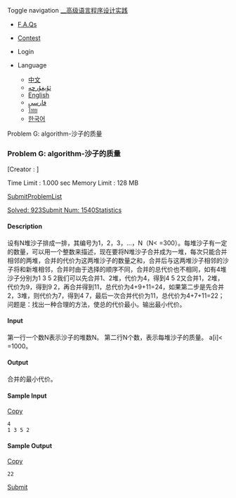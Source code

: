 Toggle navigation [__高级语言程序设计实践](./)

  * [ F.A.Qs](faqs.php)
  * [ Contest](contest.php)

  * Login

  * Language
    * [中文](setlang.php?lang=cn)
    * [ئۇيغۇرچە](setlang.php?lang=ug)
    * [English](setlang.php?lang=en)
    * [فارسی](setlang.php?lang=fa)
    * [ไทย](setlang.php?lang=th)
    * [한국어](setlang.php?lang=ko)

Problem G: algorithm-沙子的质量

### Problem G: algorithm-沙子的质量

[Creator : ]

Time Limit : 1.000 sec  Memory Limit : 128 MB  
  
[Submit](submitpage.php?cid=1283&pid=6&langmask=2031540)[ProblemList](contest.php?cid=1283)

[Solved: 923](status.php?problem_id=1068&jresult=4)[Submit Num:
1540](status.php?problem_id=1068)[Statistics](problemstatus.php?id=1068)

####  Description

设有N堆沙子排成一排，其编号为1，2，3，…，N（N<
=300）。每堆沙子有一定的数量，可以用一个整数来描述，现在要将N堆沙子合并成为一堆，每次只能合并相邻的两堆，合并的代价为这两堆沙子的数量之和，合并后与这两堆沙子相邻的沙子将和新堆相邻，合并时由于选择的顺序不同，合并的总代价也不相同，如有4堆沙子分别为1
3 5 2我们可以先合并1、2堆，代价为4，得到4 5 2又合并1，2堆，代价为9，得到9
2，再合并得到11，总代价为4+9+11=24，如果第二步是先合并2，3堆，则代价为7，得到4
7，最后一次合并代价为11，总代价为4+7+11=22；问题是：找出一种合理的方法，使总的代价最小。输出最小代价。  

  

####  Input

第一行一个数N表示沙子的堆数N。 第二行N个数，表示每堆沙子的质量。 a[i]< =1000。  

####  Output

合并的最小代价。  

  

####  Sample Input
[Copy](javascript:CopyToClipboard\($\('#sampleinput'\).text\(\)\))

    
    
    4
    1 3 5 2

####  Sample Output
[Copy](javascript:CopyToClipboard\($\('#sampleoutput'\).text\(\)\))

    
    
    22

[Submit](submitpage.php?cid=1283&pid=6&langmask=2031540)


